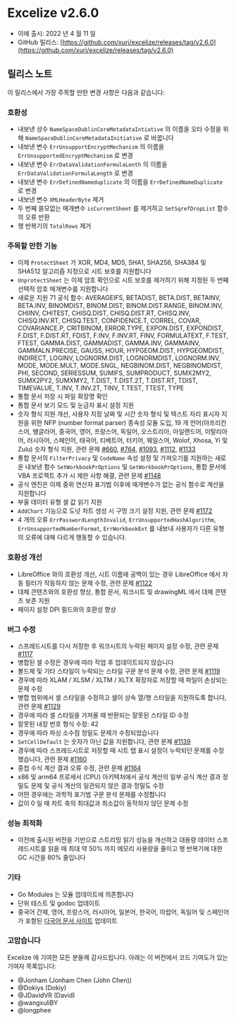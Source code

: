 # Excelize v2.6.0

* 이에 출시: 2022 년 4 월 11 일
* GitHub 릴리스: [https://github.com/xuri/excelize/releases/tag/v2.6.0](https://github.com/xuri/excelize/releases/tag/v2.6.0)

## 릴리스 노트

이 릴리스에서 가장 주목할 만한 변경 사항은 다음과 같습니다:

### 호환성

* 내보낸 상수 `NameSpaceDublinCoreMetadataIntiative` 의 이름을 오타 수정을 위해 `NameSpaceDublinCoreMetadataInitiative` 로 바꿉니다
* 내보낸 변수 `ErrUnsupportEncryptMechanism` 의 이름을 `ErrUnsupportedEncryptMechanism` 로 변경
* 내보낸 변수 `ErrDataValidationFormulaLenth` 의 이름을 `ErrDataValidationFormulaLength` 로 변경
* 내보낸 변수 `ErrDefinedNameduplicate` 의 이름을 `ErrDefinedNameDuplicate` 로 변경
* 내보낸 변수 `XMLHeaderByte` 제거
* 두 번째 쓸모없는 매개변수 `isCurrentSheet` 를 제거하고 `SetSqrefDropList` 함수의 오류 반환
* 행 반복기의 `TotalRows` 제거

### 주목할 만한 기능

* 이제 `ProtectSheet` 가 XOR, MD4, MD5, SHA1, SHA256, SHA384 및 SHA512 알고리즘 지정으로 시트 보호를 지원합니다
* `UnprotectSheet` 는 이제 암호 확인으로 시트 보호를 제거하기 위해 지정된 두 번째 선택적 암호 매개변수를 지원합니다
* 새로운 지원 71 공식 함수: AVERAGEIFS, BETADIST, BETA.DIST, BETAINV, BETA.INV, BINOMDIST, BINOM.DIST, BINOM.DIST.RANGE, BINOM.INV, CHIINV, CHITEST, CHISQ.DIST, CHISQ.DIST.RT, CHISQ.INV, CHISQ.INV.RT, CHISQ.TEST, CONFIDENCE.T, CORREL, COVAR, COVARIANCE.P, CRITBINOM, ERROR.TYPE, EXPON.DIST, EXPONDIST, F.DIST, F.DIST.RT, FDIST, F.INV, F.INV.RT, FINV, FORMULATEXT, F.TEST, FTEST, GAMMA.DIST, GAMMADIST, GAMMA.INV, GAMMAINV, GAMMALN.PRECISE, GAUSS, HOUR, HYPGEOM.DIST, HYPGEOMDIST, INDIRECT, LOGINV, LOGNORM.DIST, LOGNORMDIST, LOGNORM.INV, MODE, MODE.MULT, MODE.SNGL, NEGBINOM.DIST, NEGBINOMDIST, PHI, SECOND, SERIESSUM, SUMIFS, SUMPRODUCT, SUMX2MY2, SUMX2PY2, SUMXMY2, T.DIST, T.DIST.2T, T.DIST.RT, TDIST, TIMEVALUE, T.INV, T.INV.2T, TINV, T.TEST, TTEST, TYPE
* 통합 문서 저장 시 파일 확장명 확인
* 통합 문서 보기 모드 및 눈금자 표시 설정 지원
* 숫자 형식 지원 개선, 사용자 지정 날짜 및 시간 숫자 형식 및 텍스트 자리 표시자 지원을 위한 NFP (number format parser) 종속성 모듈 도입, 19 개 언어(아프리칸스어, 뱅글라어, 중국어, 영어, 프랑스어, 독일어, 오스트리아, 아일랜드어, 이탈리아어, 러시아어, 스페인어, 태국어, 티베트어, 터키어, 웨일스어, Wolof, Xhosa, Yi 및 Zulu) 숫자 형식 지원, 관련 문제 [#660](https://github.com/xuri/excelize/issues/660), [#764](https://github.com/xuri/excelize/issues/764), [#1093](https://github.com/xuri/excelize/issues/1093), [#1112](https://github.com/xuri/excelize/issues/1112), [#1133](https://github.com/xuri/excelize/issues/1133)
* 통합 문서의 `FilterPrivacy` 및 `CodeName` 속성 설정 및 가져오기를 지원하는 새로운 내보낸 함수 `SetWorkbookPrOptions` 및 `GetWorkbookPrOptions`, 통합 문서에 VBA 프로젝트 추가 시 제한 사항 해결, 관련 문제 [#1148](https://github.com/xuri/excelize/issues/1148)
* 공식 엔진은 이제 중위 연산자 표기법 이후에 매개변수가 없는 공식 함수로 계산을 지원합니다
* 부울 데이터 유형 셀 값 읽기 지원
* `AddChart` 기능으로 도넛 차트 생성 시 구멍 크기 설정 지원, 관련 문제 [#1172](https://github.com/xuri/excelize/issues/1172)
* 4 개의 오류 `ErrPasswordLengthInvalid`, `ErrUnsupportedHashAlgorithm`, `ErrUnsupportedNumberFormat`, `ErrWorkbookExt` 를 내보내 사용자가 다른 유형의 오류에 대해 다르게 행동할 수 있습니다.

### 호환성 개선

* LibreOffice 와의 호환성 개선, 시트 이름에 공백이 있는 경우 LibreOffice 에서 자동 필터가 작동하지 않는 문제 수정, 관련 문제 [#1122](https://github.com/xuri/excelize/issues/1122)
* 대체 콘텐츠와의 호환성 향상, 통합 문서, 워크시트 및 drawingML 에서 대체 콘텐츠 보존 지원
* 페이지 설정 DPI 필드와의 호환성 향상

### 버그 수정

* 스프레드시트를 다시 저장한 후 워크시트의 누락된 페이지 설정 수정, 관련 문제 [#1117](https://github.com/xuri/excelize/issues/1117)
* 병합된 셀 수정은 경우에 따라 작업 후 업데이트되지 않습니다
* 볼드체 및 기타 스타일이 누락되는 스타일 구문 분석 문제 수정, 관련 문제 [#1119](https://github.com/xuri/excelize/issues/1119)
* 경우에 따라 XLAM / XLSM / XLTM / XLTX 확장자로 저장할 때 파일이 손상되는 문제 수정
* 병합 범위에서 셀 스타일을 수정하고 셀이 상속 열/행 스타일을 지원하도록 합니다, 관련 문제 [#1129](https://github.com/xuri/excelize/issues/1129)
* 경우에 따라 셀 스타일을 가져올 때 반환되는 잘못된 스타일 ID 수정
* 잘못된 내장 번호 형식 수정: 42
* 경우에 따라 파싱 소수점 정밀도 문제가 수정되었습니다
* `SetCellDefault` 는 숫자가 아닌 값을 지원합니다, 관련 문제 [#1139](https://github.com/xuri/excelize/issues/1139)
* 경우에 따라 스프레드시트로 저장할 때 시트 탭 표시 설정이 누락되던 문제를 수정했습니다, 관련 문제 [#1160](https://github.com/xuri/excelize/issues/1160)
* 중첩 수식 계산 결과 오류 수정, 관련 문제 [#1164](https://github.com/xuri/excelize/issues/1164)
* x86 및 arm64 프로세서 (CPU) 아키텍처에서 공식 계산의 일부 공식 계산 결과 정밀도 문제 및 공식 계산의 일관되지 않은 결과 정밀도 수정
* 어떤 경우에는 과학적 표기법 구문 분석 문제를 수정합니다
* 값이 0 일 때 차트 축의 최대값과 최소값이 동작하지 않던 문제 수정

### 성능 최적화

* 이전에 출시된 버전을 기반으로 스트리밍 읽기 성능을 개선하고 대용량 데이터 스프레드시트를 읽을 때 최대 약 50% 까지 메모리 사용량을 줄이고 행 반복기에 대한 GC 시간을 80% 줄입니다

### 기타

* Go Modules 는 모듈 업데이트에 의존합니다
* 단위 테스트 및 godoc 업데이트
* 중국어 간체, 영어, 프랑스어, 러시아어, 일본어, 한국어, 아랍어, 독일어 및 스페인어가 포함된 [다국어 문서 사이트](https://xuri.me/excelize) 업데이트

### 고맙습니다

Excelize 에 기여한 모든 분들께 감사드립니다. 아래는 이 버전에서 코드 기여도가 있는 기여자 목록입니다:

* @Jonham (Jonham Chen (John Chen))
* @Dokiys (Dokiy)
* @JDavidVR (David)
* @wangxuliBY
* @longphee
